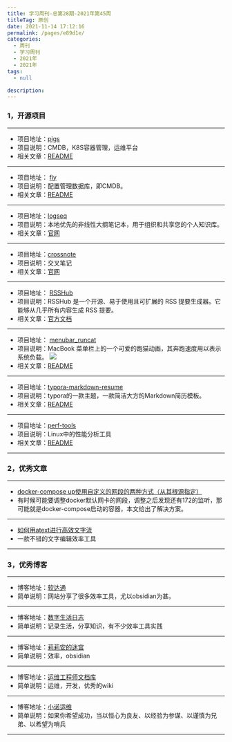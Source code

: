```yaml
---
title: 学习周刊-总第28期-2021年第45周
titleTag: 原创
date: 2021-11-14 17:12:16
permalink: /pages/e89d1e/
categories: 
  - 周刊
  - 学习周刊
  - 2021年
  - 2021年
tags: 
  - null

description: 
---
```


### **1，开源项目**

---

- 项目地址：[pigs](https://github.com/small-flying-pigs/pigs)
- 项目说明：CMDB，K8S容器管理，运维平台
- 相关文章：[README](https://github.com/small-flying-pigs/pigs/blob/master/README.md)

---

- 项目地址： [fiy](https://github.com/lanyulei/fiy)
- 项目说明：配置管理数据库，即CMDB。
- 相关文章：[README](https://github.com/lanyulei/fiy/blob/master/README.md)

---

- 项目地址：[logseq](https://github.com/logseq/logseq)
- 项目说明：本地优先的非线性大纲笔记本，用于组织和共享您的个人知识库。
- 相关文章：[官网](https://logseq.com/)

---

- 项目地址：[crossnote](https://github.com/0xGG/crossnote)
- 项目说明：交叉笔记
- 相关文章：[官网](https://crossnote.app/)

---

- 项目地址： [RSSHub](https://github.com/DIYgod/RSSHub)
- 项目说明：RSSHub 是一个开源、易于使用且可扩展的 RSS 提要生成器。它能够从几乎所有内容生成 RSS 提要。
- 相关文章：[官方文档](https://docs.rsshub.app/)

---

- 项目地址： [menubar_runcat](https://github.com/Kyome22/menubar_runcat)
- 项目说明：MacBook 菜单栏上的一个可爱的跑猫动画，其奔跑速度用以表示系统负载。
  ![](http://t.eryajf.net/imgs/2021/11/02585b519054c3bc.gif)
- 相关文章：[README](https://github.com/Kyome22/menubar_runcat/blob/master/README.md)

---

- 项目地址：[typora-markdown-resume](https://github.com/CodingDocs/typora-markdown-resume)
- 项目说明：typora的一款主题，一款简洁大方的Markdown简历模板。
- 相关文章：[README](https://github.com/CodingDocs/typora-markdown-resume/blob/master/README.md)

---

- 项目地址：[perf-tools](https://github.com/brendangregg/perf-tools)
- 项目说明：Linux中的性能分析工具
- 相关文章：[README](https://github.com/brendangregg/perf-tools/blob/master/README.md)

---



###  2，优秀文章

---

-  [docker-compose up使用自定义的网段的两种方式（从其根源指定）](https://www.cnblogs.com/lemon-le/p/10531449.html)
- 有时候可能要调整docker默认网卡的网段，调整之后发现还有172的监听，那可能就是docker-compose启动的容器，本文给出了解决方案。

----

-  [如何用atext进行高效文字流](https://www.jianshu.com/p/a9b9590d8c25)
- 一款不错的文字编辑效率工具

---

### **3，优秀博客**

---

- 博客地址：[软达通](https://cyddgh.github.io/)
- 简单说明：网站分享了很多效率工具，尤以obsidian为甚。

----

- 博客地址：[数字生活日志](https://mirtle.cn/)
- 简单说明：记录生活，分享知识，有不少效率工具实践

---

- 博客地址：[莉莉安的迷宫](https://lillian-who.github.io/)
- 简单说明：效率，obsidian

---

- 博客地址：[运维工程师文档库](https://www.ezops.cn/)
- 简单说明：运维，开发，优秀的wiki

---

- 博客地址：[小诺运维](https://opstand.gitee.io/)
- 简单说明：如果你希望成功，当以恒心为良友、以经验为参谋、以谨慎为兄弟、以希望为哨兵

---
